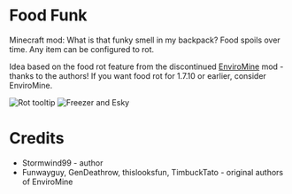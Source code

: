 # Food Funk

Minecraft mod: What is that funky smell in my backpack?   Food spoils over time.  Any item can be configured to rot.

Idea based on the food rot feature from the discontinued [EnviroMine](https://minecraft.curseforge.com/projects/enviromine) mod - thanks to the authors!  If you want food rot for 1.7.10 or earlier, consider EnviroMine.

![Rot tooltip](https://raw.githubusercontent.com/Stormwind99/FoodFunk/master/src/resources/screenshots/tooltip.png)
![Freezer and Esky](https://raw.githubusercontent.com/Stormwind99/FoodFunk/master/src/resources/screenshots/coldchests.png)

# Credits

* Stormwind99 - author
* Funwayguy, GenDeathrow, thislooksfun, TimbuckTato - original authors of EnviroMine


